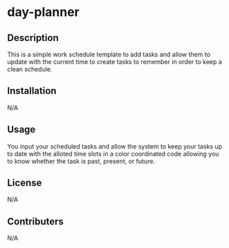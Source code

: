 # day-planner

## Description
This is a simple work schedule template to add tasks and allow them to update with the current time to create tasks to remember in order to keep a clean schedule.

## Installation
N/A

## Usage
You input your scheduled tasks and allow the system to keep your tasks up to date with the alloted time slots in a color coordinated code allowing you to know whether the task is past, present, or future. 

## License
N/A

## Contributers
N/A